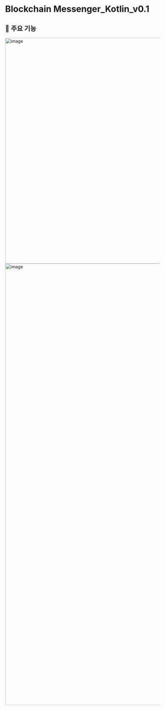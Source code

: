 # Blockchain Messenger_Kotlin_v0.1

## 🌟 주요 기능

<img width="734" alt="image" src="https://github.com/user-attachments/assets/a15ffcb3-6d65-461d-8688-08a790349331" />

<img width="1437" alt="image" src="https://github.com/user-attachments/assets/589d11da-048e-431b-8889-9b573d30651e" />
